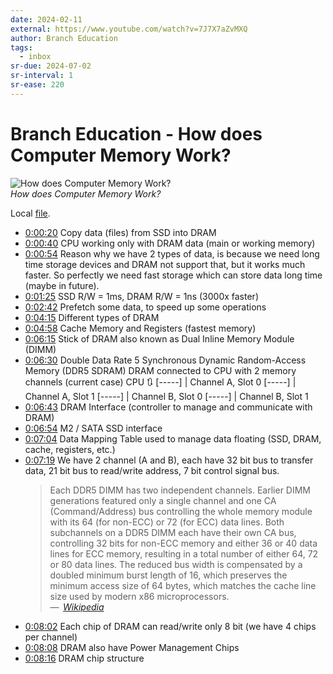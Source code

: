 ```yaml
---
date: 2024-02-11
external: https://www.youtube.com/watch?v=7J7X7aZvMXQ
author: Branch Education
tags:
  - inbox
sr-due: 2024-07-02
sr-interval: 1
sr-ease: 220
---
```


# Branch Education - How does Computer Memory Work?

![How does Computer Memory Work?](https://www.youtube.com/watch?v=7J7X7aZvMXQ)\
_How does Computer Memory Work?_

Local [file](file:///home/inom/Computer/hardware/visualization/how_does_computer_memory_work_7J7X7aZvMXQ.mp4).

- [0:00:20](file:///home/inom/Computer/hardware/visualization/how_does_computer_memory_work_7J7X7aZvMXQ.mp4)
  Copy data (files) from SSD into DRAM
- [0:00:40](file:///home/inom/Computer/hardware/visualization/how_does_computer_memory_work_7J7X7aZvMXQ.mp4)
  CPU working only with DRAM data (main or working memory)
- [0:00:54](file:///home/inom/Computer/hardware/visualization/how_does_computer_memory_work_7J7X7aZvMXQ.mp4)
  Reason why we have 2 types of data, is because we need long time storage
  devices and DRAM not support that, but it works much faster. So perfectly we
  need fast storage which can store data long time (maybe in future).
- [0:01:25](file:///home/inom/Computer/hardware/visualization/how_does_computer_memory_work_7J7X7aZvMXQ.mp4)
  SSD R/W = 1ms, DRAM R/W = 1ns (3000x faster)
- [0:02:42](file:///home/inom/Computer/hardware/visualization/how_does_computer_memory_work_7J7X7aZvMXQ.mp4)
  Prefetch some data, to speed up some operations
- [0:04:15](file:///home/inom/Computer/hardware/visualization/how_does_computer_memory_work_7J7X7aZvMXQ.mp4)
  Different types of DRAM
- [0:04:58](file:///home/inom/Computer/hardware/visualization/how_does_computer_memory_work_7J7X7aZvMXQ.mp4)
  Cache Memory and Registers (fastest memory)
- [0:06:15](file:///home/inom/Computer/hardware/visualization/how_does_computer_memory_work_7J7X7aZvMXQ.mp4)
  Stick of DRAM also known as Dual Inline Memory Module (DIMM)
- [0:06:30](file:///home/inom/Computer/hardware/visualization/how_does_computer_memory_work_7J7X7aZvMXQ.mp4)
  Double Data Rate 5 Synchronous Dynamic Random-Access Memory (DDR5 SDRAM) DRAM
  connected to CPU with 2 memory channels (current case) CPU 🔃 [-----] |
  Channel A, Slot 0 [-----] | Channel A, Slot 1 [-----] | Channel B, Slot 0
  [-----] | Channel B, Slot 1
- [0:06:43](file:///home/inom/Computer/hardware/visualization/how_does_computer_memory_work_7J7X7aZvMXQ.mp4)
  DRAM Interface (controller to manage and communicate with DRAM)
- [0:06:54](file:///home/inom/Computer/hardware/visualization/how_does_computer_memory_work_7J7X7aZvMXQ.mp4)
  M2 / SATA SSD interface
- [0:07:04](file:///home/inom/Computer/hardware/visualization/how_does_computer_memory_work_7J7X7aZvMXQ.mp4)
  Data Mapping Table used to manage data floating (SSD, DRAM, cache, registers,
  etc.)
- [0:07:19](file:///home/inom/Computer/hardware/visualization/how_does_computer_memory_work_7J7X7aZvMXQ.mp4)
  We have 2 channel (A and B), each have 32 bit bus to transfer data, 21 bit bus
  to read/write address, 7 bit control signal bus.
  > Each DDR5 DIMM has two independent channels. Earlier DIMM generations
  > featured only a single channel and one CA (Command/Address) bus controlling
  > the whole memory module with its 64 (for non-ECC) or 72 (for ECC) data
  > lines. Both subchannels on a DDR5 DIMM each have their own CA bus,
  > controlling 32 bits for non-ECC memory and either 36 or 40 data lines for
  > ECC memory, resulting in a total number of either 64, 72 or 80 data lines.
  > The reduced bus width is compensated by a doubled minimum burst length of
  > 16, which preserves the minimum access size of 64 bytes, which matches the
  > cache line size used by modern x86 microprocessors.\
  > — <cite> [Wikipedia](https://en.wikipedia.org/wiki/DDR5_SDRAM)</cite>
- [0:08:02](file:///home/inom/Computer/hardware/visualization/how_does_computer_memory_work_7J7X7aZvMXQ.mp4)
  Each chip of DRAM can read/write only 8 bit (we have 4 chips per channel)
- [0:08:08](file:///home/inom/Computer/hardware/visualization/how_does_computer_memory_work_7J7X7aZvMXQ.mp4)
  DRAM also have Power Management Chips
- [0:08:16](file:///home/inom/Computer/hardware/visualization/how_does_computer_memory_work_7J7X7aZvMXQ.mp4)
  DRAM chip structure
